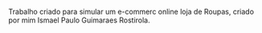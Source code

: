 Trabalho criado para simular um e-commerc online loja de Roupas, criado por mim Ismael Paulo Guimaraes Rostirola.
